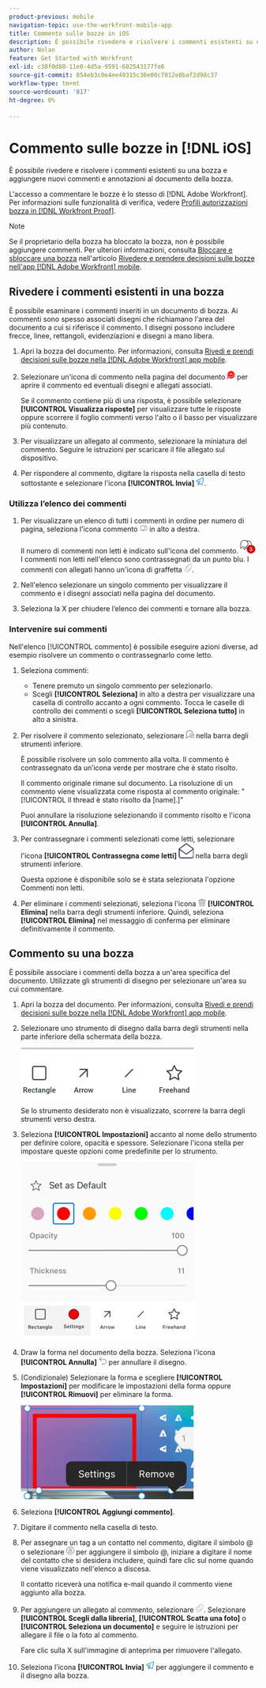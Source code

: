 ```yaml
---
product-previous: mobile
navigation-topic: use-the-workfront-mobile-app
title: Commento sulle bozze in iOS
description: È possibile rivedere e risolvere i commenti esistenti su una bozza e aggiungere nuovi commenti e annotazioni al documento della bozza.
author: Nolan
feature: Get Started with Workfront
exl-id: c38f0d80-11e0-4d5a-9591-602543177fe6
source-git-commit: 854eb3c0e4ee49315c36e00c7012e0baf2d98c37
workflow-type: tm+mt
source-wordcount: '817'
ht-degree: 0%

---
```


# Commento sulle bozze in [!DNL iOS]

È possibile rivedere e risolvere i commenti esistenti su una bozza e aggiungere nuovi commenti e annotazioni al documento della bozza.

L&#39;accesso a commentare le bozze è lo stesso di [!DNL Adobe Workfront]. Per informazioni sulle funzionalità di verifica, vedere [Profili autorizzazioni bozza in [!DNL Workfront Proof]](../../../workfront-proof/wp-acct-admin/account-settings/proof-perm-profiles-in-wp.md).

>[!NOTE]
>
>Se il proprietario della bozza ha bloccato la bozza, non è possibile aggiungere commenti. Per ulteriori informazioni, consulta [Bloccare e sbloccare una bozza](../../../workfront-basics/mobile-apps/using-the-workfront-mobile-app/work-with-proofs-in-mobile-app.md#lock) nell&#39;articolo [Rivedere e prendere decisioni sulle bozze nell&#39;app [!DNL Adobe Workfront] mobile](../../../workfront-basics/mobile-apps/using-the-workfront-mobile-app/work-with-proofs-in-mobile-app.md).

## Rivedere i commenti esistenti in una bozza

È possibile esaminare i commenti inseriti in un documento di bozza. Ai commenti sono spesso associati disegni che richiamano l&#39;area del documento a cui si riferisce il commento. I disegni possono includere frecce, linee, rettangoli, evidenziazioni e disegni a mano libera.

1. Apri la bozza del documento. Per informazioni, consulta [Rivedi e prendi decisioni sulle bozze nella [!DNL Adobe Workfront] app mobile](../../../workfront-basics/mobile-apps/using-the-workfront-mobile-app/work-with-proofs-in-mobile-app.md).
1. Selezionare un&#39;icona di commento nella pagina del documento ![Icona di commento nel documento](assets/mobile-comment-icon-on-proofdoc-30x34.png) per aprire il commento ed eventuali disegni e allegati associati.

   Se il commento contiene più di una risposta, è possibile selezionare **[!UICONTROL Visualizza risposte]** per visualizzare tutte le risposte oppure scorrere il foglio commenti verso l&#39;alto o il basso per visualizzare più contenuto.

1. Per visualizzare un allegato al commento, selezionare la miniatura del commento. Seguire le istruzioni per scaricare il file allegato sul dispositivo.
1. Per rispondere al commento, digitare la risposta nella casella di testo sottostante e selezionare l&#39;icona **[!UICONTROL Invia]** ![Invia icona](assets/mobile-send-icon-25x26.png).

### Utilizza l’elenco dei commenti

1. Per visualizzare un elenco di tutti i commenti in ordine per numero di pagina, seleziona l&#39;icona commento ![icona Commento](assets/mobile-comment-icon-30x25.png) in alto a destra.

   Il numero di commenti non letti è indicato sull&#39;icona del commento. ![Numero di commenti non letti](assets/mobile-unread-comments-icon-30x27.png) I commenti non letti nell&#39;elenco sono contrassegnati da un punto blu. I commenti con allegati hanno un&#39;icona di graffetta ![[!UICONTROL Allegato]](assets/mobile-paper-clip-icon.png).

1. Nell&#39;elenco selezionare un singolo commento per visualizzare il commento e i disegni associati nella pagina del documento.
1. Seleziona la X per chiudere l’elenco dei commenti e tornare alla bozza.

### Intervenire sui commenti

Nell&#39;elenco [!UICONTROL commento] è possibile eseguire azioni diverse, ad esempio risolvere un commento o contrassegnarlo come letto.

1. Seleziona commenti:

   * Tenere premuto un singolo commento per selezionarlo.
   * Scegli **[!UICONTROL Seleziona]** in alto a destra per visualizzare una casella di controllo accanto a ogni commento. Tocca le caselle di controllo dei commenti o scegli **[!UICONTROL Seleziona tutto]** in alto a sinistra.

1. Per risolvere il commento selezionato, selezionare ![[!UICONTROL Icona Risolvi commento]](assets/mobile-resolvecomment-icon-30x30.png) nella barra degli strumenti inferiore.

   È possibile risolvere un solo commento alla volta. Il commento è contrassegnato da un’icona verde per mostrare che è stato risolto.

   Il commento originale rimane sul documento. La risoluzione di un commento viene visualizzata come risposta al commento originale: &quot;[!UICONTROL Il thread è stato risolto da [name].]&quot;

   Puoi annullare la risoluzione selezionando il commento risolto e l&#39;icona **[!UICONTROL Annulla]**.

1. Per contrassegnare i commenti selezionati come letti, selezionare l&#39;icona **[!UICONTROL Contrassegna come letti]** ![Contrassegna come letti](assets/mobile-markread-icon-30x31.png) nella barra degli strumenti inferiore.

   Questa opzione è disponibile solo se è stata selezionata l&#39;opzione Commenti non letti.

1. Per eliminare i commenti selezionati, seleziona l&#39;icona ![](assets/delete-30x28.png) **[!UICONTROL Elimina]** nella barra degli strumenti inferiore. Quindi, seleziona **[!UICONTROL Elimina]** nel messaggio di conferma per eliminare definitivamente il commento.

## Commento su una bozza

È possibile associare i commenti della bozza a un&#39;area specifica del documento. Utilizzate gli strumenti di disegno per selezionare un&#39;area su cui commentare.

1. Apri la bozza del documento. Per informazioni, consulta [Rivedi e prendi decisioni sulle bozze nella [!DNL Adobe Workfront] app mobile](../../../workfront-basics/mobile-apps/using-the-workfront-mobile-app/work-with-proofs-in-mobile-app.md).
1. Selezionare uno strumento di disegno dalla barra degli strumenti nella parte inferiore della schermata della bozza.

   ![Barra degli strumenti Commento bozza](assets/android-proof-comment-toolbar-350x102.png)

   Se lo strumento desiderato non è visualizzato, scorrere la barra degli strumenti verso destra.

1. Seleziona **[!UICONTROL Impostazioni]** accanto al nome dello strumento per definire colore, opacità e spessore. Selezionare l&#39;icona stella per impostare queste opzioni come predefinite per lo strumento.

   ![Impostazioni dello strumento di disegno](assets/ios-drawingtoolsettings-350x359.png)

1. Draw la forma nel documento della bozza. Seleziona l&#39;icona **[!UICONTROL Annulla]** ![Annulla](assets/android-undo-icon-30x31.png) per annullare il disegno.
1. (Condizionale) Selezionare la forma e scegliere **[!UICONTROL Impostazioni]** per modificare le impostazioni della forma oppure **[!UICONTROL Rimuovi]** per eliminare la forma.

   ![Menu Disegno](assets/ios-drawing-settingsremove-350x190.png)

1. Seleziona **[!UICONTROL Aggiungi commento]**.
1. Digitare il commento nella casella di testo.
1. Per assegnare un tag a un contatto nel commento, digitare il simbolo @ o selezionare ![[!UICONTROL Assegna tag al contatto]](assets/mobile-tag-user-icon.png) per aggiungere il simbolo @, iniziare a digitare il nome del contatto che si desidera includere, quindi fare clic sul nome quando viene visualizzato nell&#39;elenco a discesa.

   Il contatto riceverà una notifica e-mail quando il commento viene aggiunto alla bozza.

1. Per aggiungere un allegato al commento, selezionare ![[!UICONTROL Allegato] icona](assets/mobile-paper-clip-icon.png). Selezionare **[!UICONTROL Scegli dalla libreria]**, **[!UICONTROL Scatta una foto]** o **[!UICONTROL Seleziona un documento]** e seguire le istruzioni per allegare il file o la foto al commento.

   Fare clic sulla X sull&#39;immagine di anteprima per rimuovere l&#39;allegato.

1. Seleziona l&#39;icona **[!UICONTROL Invia]** ![Invia icona](assets/mobile-send-icon-25x26.png) per aggiungere il commento e il disegno alla bozza.
